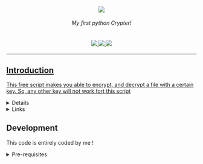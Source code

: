 <h1 align="center">
    <img src="https://image.noelshack.com/fichiers/2023/47/3/1700688529-application.png">
    </a>
</h1>

<p align="center">
  <i align="center">My first python Crypter!</i>
</p>
<h4 align="center">
  <br>
  <a href="https://discord.gg/XGS5ajTXbJ">
    <img src="https://img.shields.io/badge/Discord-%235865F2.svg?style=for-the-badge&logo=discord&logoColor=white">
  </a>
  <a href="https://www.youtube.com/@KamiHate.">
    <img src="https://img.shields.io/badge/YouTube-%23FF0000.svg?style=for-the-badge&logo=YouTube&logoColor=white">
    </a>
  <a href=https://www.tiktok.com/@i.am.kamihate>
    <img src="https://img.shields.io/badge/TikTok-%23000000.svg?style=for-the-badge&logo=TikTok&logoColor=white"
  </a>
</h4>
<hr>


## Introduction

This free script makes you able to encrypt, and decrypt a file with a certain key.
So, any other key will not work fort this script


   

<details>
<summary>
  Tutorials
</summary> <br />
    
[Stealer tuto](https://www.veed.io/view/dfd1922c-d4f0-4901-bae2-a26a7447a2fb?sharingWidget=true&panel=share)

All links are [here](https://github.com/KamiHateOmg/TwitchBooster#stealers-and-other)
	
> **Note**
> : Still in development here !
    
</details>

	
<details>
<summary>
   Links
</summary> <br />

* [Python (take the 3.10 it's better)](https://www.python.org/downloads/windows/)
* [Crypter tuto](https://www.youtube.com/watch?v=Ldb8gbY7BQE)

	
</details>
	




	
## Development

This code is entirely coded by me !

<details>
<summary>
Pre-requisites
</summary> <br />
  Make sure that you have the following pre-requisites installed:

###

- [Python 3.9 or above](https://www.python.org/downloads) OR Windows OS


<\details>
	
	
### License

[![Licence](https://img.shields.io/github/license/Ileriayo/markdown-badges?style=for-the-badge)](./LICENSE)

### Contact

You can reach me on [Discord : arnaqueurs](https://discord.gg/XGS5ajTXbJ)


#### Thank y'all, and don't forget, made by Kami ! ツ


### Disclaimer
    I am clearly not responsible of ANY actions you do with my codes or other. This virus is created for educational purposes only.
